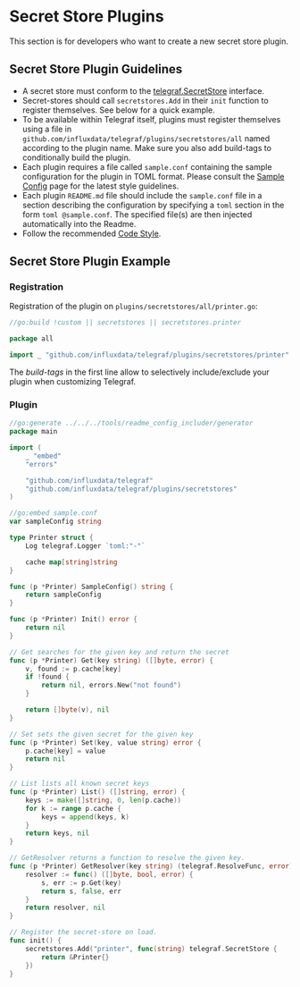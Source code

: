 # Secret Store Plugins

This section is for developers who want to create a new secret store plugin.

## Secret Store Plugin Guidelines

* A secret store must conform to the [telegraf.SecretStore][] interface.
* Secret-stores should call `secretstores.Add` in their `init` function to register
  themselves.  See below for a quick example.
* To be available within Telegraf itself, plugins must register themselves
  using a file in `github.com/influxdata/telegraf/plugins/secretstores/all`
  named according to the plugin name. Make sure you also add build-tags to
  conditionally build the plugin.
* Each plugin requires a file called `sample.conf` containing the sample
  configuration  for the plugin in TOML format. Please consult the
  [Sample Config][] page for the latest style guidelines.
* Each plugin `README.md` file should include the `sample.conf` file in a
  section describing the configuration by specifying a `toml` section in the
  form `toml @sample.conf`. The specified file(s) are then injected
  automatically into the Readme.
* Follow the recommended [Code Style][].

[telegraf.SecretStore]: https://pkg.go.dev/github.com/influxdata/telegraf?utm_source=godoc#SecretStore
[Sample Config]: https://github.com/influxdata/telegraf/blob/master/docs/developers/SAMPLE_CONFIG.md
[Code Style]: https://github.com/influxdata/telegraf/blob/master/docs/developers/CODE_STYLE.md

## Secret Store Plugin Example

### Registration

Registration of the plugin on `plugins/secretstores/all/printer.go`:

```go
//go:build !custom || secretstores || secretstores.printer

package all

import _ "github.com/influxdata/telegraf/plugins/secretstores/printer" // register plugin
```

The _build-tags_ in the first line allow to selectively include/exclude your
plugin when customizing Telegraf.

### Plugin

```go
//go:generate ../../../tools/readme_config_includer/generator
package main

import (
    _ "embed"
    "errors"

    "github.com/influxdata/telegraf"
    "github.com/influxdata/telegraf/plugins/secretstores"
)

//go:embed sample.conf
var sampleConfig string

type Printer struct {
    Log telegraf.Logger `toml:"-"`

    cache map[string]string
}

func (p *Printer) SampleConfig() string {
    return sampleConfig
}

func (p *Printer) Init() error {
    return nil
}

// Get searches for the given key and return the secret
func (p *Printer) Get(key string) ([]byte, error) {
    v, found := p.cache[key]
    if !found {
        return nil, errors.New("not found")
    }

    return []byte(v), nil
}

// Set sets the given secret for the given key
func (p *Printer) Set(key, value string) error {
    p.cache[key] = value
    return nil
}

// List lists all known secret keys
func (p *Printer) List() ([]string, error) {
    keys := make([]string, 0, len(p.cache))
    for k := range p.cache {
        keys = append(keys, k)
    }
    return keys, nil
}

// GetResolver returns a function to resolve the given key.
func (p *Printer) GetResolver(key string) (telegraf.ResolveFunc, error) {
    resolver := func() ([]byte, bool, error) {
        s, err := p.Get(key)
        return s, false, err
    }
    return resolver, nil
}

// Register the secret-store on load.
func init() {
    secretstores.Add("printer", func(string) telegraf.SecretStore {
        return &Printer{}
    })
}
```

